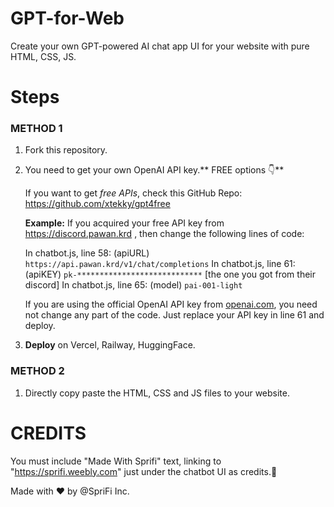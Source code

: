 # GPT-for-Web
Create your own GPT-powered AI chat app UI for your website with pure HTML, CSS, JS.

# Steps
### METHOD 1
1. Fork this repository.
2. You need to get your own OpenAI API key.** FREE options 👇**

	If you want to get *free APIs*, check this GitHub Repo: https://github.com/xtekky/gpt4free

	**Example:**
If you acquired your free API key from https://discord.pawan.krd , then change the following lines of code:

	In chatbot.js, line 58: (apiURL)` https://api.pawan.krd/v1/chat/completions`
In chatbot.js, line 61: (apiKEY) `pk-****************************` [the one you got from their discord]
In chatbot.js, line 65: (model) `pai-001-light`

	If you are using the official OpenAI API key from [openai.com](http://openai.com "openai.com"), you need not change any part of the code. Just replace your API key in line 61 and deploy.
3. **Deploy** on Vercel, Railway, HuggingFace.

### METHOD 2
1. Directly copy paste the HTML, CSS and JS files to your website.

# CREDITS

You must include "Made With Sprifi" text, linking to "https://sprifi.weebly.com" just under the chatbot UI as credits.🙏

Made with ❤️ by @SpriFi Inc.
